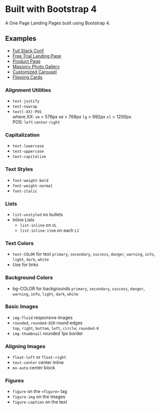 # Built with Bootstrap 4
A One Page Landing Pages built using Bootstrap 4.

## Examples  
* [Full Stack Conf](https://viveksrao.github.io/built-with-bootstrap4/)  
* [Free Trial Landing Page](https://viveksrao.github.io/built-with-bootstrap4/free-trial.html)
* [Product Page](https://viveksrao.github.io/built-with-bootstrap4/product.html)
* [Masonry Photo Gallery](https://viveksrao.github.io/built-with-bootstrap4/photo-gallery.html)
* [Customized Carousel](https://viveksrao.github.io/built-with-bootstrap4/carousel.html)
* [Flipping Cards](https://viveksrao.github.io/built-with-bootstrap4/flipping-cards.html)


### Alignment Utilities
* `text-justify`
* `text-nowrap`
* `text(-XX)-POS`     
where XX: `sm` > 576px `md` > 768px `lg` > 992px `xl` > 1200px  
POS: `left` `center` `right`

### Capitalization  
* `text-lowercase`
* `text-uppercase`
* `text-capitalize`

### Text Styles
* `font-weight-bold`
* `font-weight-normal`
* `font-italic`

### Lists 
* `list-unstyled` no bullets
* Inline Lists
    * `list-inline` on `UL`
    * `list-inline-item` on each `LI`

### Text Colors
* `text-COLOR` for text `primary`, `secondary`, `success`, `danger`, `warning`, `info`, `light`, `dark`, `white`
* Use for links  

### Background Colors 
* bg-COLOR for backgrounds `primary`, `secondary`, `success`, `danger`, `warning`, `info`, `light`, `dark`, `white`

### Basic Images
* `img-fluid` responsive images
* `rounded`, `rounded-DIR` round edges  
`top`, `right`, `bottom`, `left`, `circle`, `rounded-0`
* `img-thumbnail` rounded 1px border 

### Aligning Images  
* `float-left` or `float-right`
* `text-center` center inline
* `mx-auto` center block

### Figures 
* `figure` on the `<figure>` tag
* `figure-img` on the images
* `figure-caption` on the text